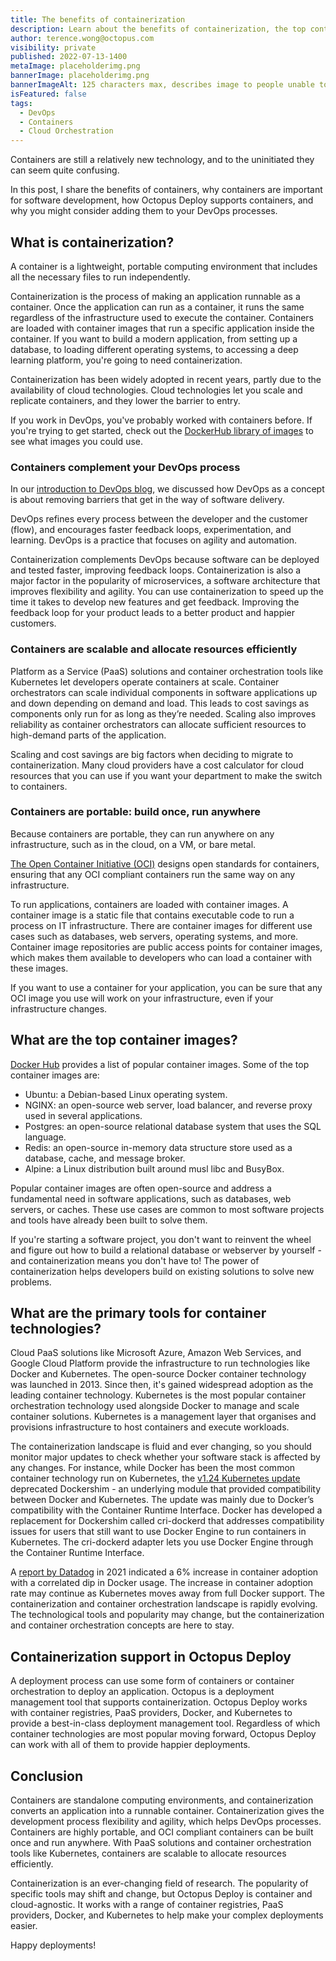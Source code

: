 ```yaml
---
title: The benefits of containerization
description: Learn about the benefits of containerization, the top container images, containerization technologies, and how Octopus works with containerization to make deployments easier.
author: terence.wong@octopus.com
visibility: private
published: 2022-07-13-1400
metaImage: placeholderimg.png
bannerImage: placeholderimg.png
bannerImageAlt: 125 characters max, describes image to people unable to see it.
isFeatured: false
tags:
  - DevOps
  - Containers
  - Cloud Orchestration
---
```


Containers are still a relatively new technology, and to the uninitiated they can seem quite confusing. 

In this post, I share the benefits of containers, why containers are important for software development, how Octopus Deploy supports containers, and why you might consider adding them to your DevOps processes. 

## What is containerization?

A container is a lightweight, portable computing environment that includes all the necessary files to run independently. 

Containerization is the process of making an application runnable as a container. Once the application can run as a container, it runs the same regardless of the infrastructure used to execute the container. Containers are loaded with container images that run a specific application inside the container. If you want to build a modern application, from setting up a database, to loading different operating systems, to accessing a deep learning platform, you're going to need containerization.

Containerization has been widely adopted in recent years, partly due to the availability of cloud technologies. Cloud technologies let you scale and replicate containers, and they lower the barrier to entry. 

If you work in DevOps, you've probably worked with containers before. If you're trying to get started, check out the [DockerHub library of images](https://hub.docker.com/search?q=) to see what images you could use. <!--or [our post on getting started with containers.]() -->

### Containers complement your DevOps process

In our [introduction to DevOps blog](https://octopus.com/blog/introduction-to-devops), we discussed how DevOps as a concept is about removing barriers that get in the way of software delivery. 

DevOps refines every process between the developer and the customer (flow), and encourages faster feedback loops, experimentation, and learning. DevOps is a practice that focuses on agility and automation.

Containerization complements DevOps because software can be deployed and tested faster, improving feedback loops. Containerization is also a major factor in the popularity of microservices, a software architecture that improves flexibility and agility. You can use containerization to speed up the time it takes to develop new features and get feedback. Improving the feedback loop for your product leads to a better product and happier customers.

### Containers are scalable and allocate resources efficiently

Platform as a Service (PaaS) solutions and container orchestration tools like Kubernetes let developers operate containers at scale. Container orchestrators can scale individual components in software applications up and down depending on demand and load. This leads to cost savings as components only run for as long as they’re needed. Scaling also improves reliability as container orchestrators can allocate sufficient resources to high-demand parts of the application.

Scaling and cost savings are big factors when deciding to migrate to containerization. Many cloud providers have a cost calculator for cloud resources that you can use if you want your department to make the switch to containers.

### Containers are portable: build once, run anywhere

Because containers are portable, they can run anywhere on any infrastructure, such as in the cloud, on a VM, or bare metal. 

[The Open Container Initiative (OCI)](https://opencontainers.org/) designs open standards for containers, ensuring that any OCI compliant containers run the same way on any infrastructure. 

To run applications, containers are loaded with container images. A container image is a static file that contains executable code to run a process on IT infrastructure. There are container images for different use cases such as databases, web servers, operating systems, and more. Container image repositories are public access points for container images, which makes them available to developers who can load a container with these images. 

If you want to use a container for your application, you can be sure that any OCI image you use will work on your infrastructure, even if your infrastructure changes.

## What are the top container images?

[Docker Hub](https://hub.docker.com/search?q=&type=image) provides a list of popular container images. Some of the top container images are:

- Ubuntu: a Debian-based Linux operating system.
- NGINX: an open-source web server, load balancer, and reverse proxy used in several applications.
- Postgres: an open-source relational database system that uses the SQL language.
- Redis: an open-source in-memory data structure store used as a database, cache, and message broker.
- Alpine: a Linux distribution built around musl libc and BusyBox.

Popular container images are often open-source and address a fundamental need in software applications, such as databases, web servers, or caches. These use cases are common to most software projects and tools have already been built to solve them. 

If you're starting a software project, you don't want to reinvent the wheel and figure out how to build a  relational database or webserver by yourself - and containerization means you don't have to! The power of containerization helps developers build on existing solutions to solve new problems.

## What are the primary tools for container technologies?

Cloud PaaS solutions like Microsoft Azure, Amazon Web Services, and Google Cloud Platform provide the infrastructure to run technologies like Docker and Kubernetes. The open-source Docker container technology was launched in 2013. Since then, it's gained widespread adoption as the leading container technology. Kubernetes is the most popular container orchestration technology used alongside Docker to manage and scale container solutions. Kubernetes is a management layer that organises and provisions infrastructure to host containers and execute workloads. 

The containerization landscape is fluid and ever changing, so you should monitor major updates to check whether your software stack is affected by any changes. For instance, while Docker has been the most common container technology run on Kubernetes, the [v1.24 Kubernetes update](https://kubernetes.io/blog/2022/03/31/ready-for-dockershim-removal/) deprecated Dockershim - an underlying module that provided compatibility between Docker and Kubernetes. The update was mainly due to Docker’s compatibility with the Container Runtime Interface. Docker has developed a replacement for Dockershim called cri-dockerd that addresses compatibility issues for users that still want to use Docker Engine to run containers in Kubernetes. The cri-dockerd adapter lets you use Docker Engine through the Container Runtime Interface.

A [report by Datadog](https://www.datadoghq.com/container-report/) in 2021 indicated a 6% increase in container adoption with a correlated dip in Docker usage. The increase in container adoption rate may continue as Kubernetes moves away from full Docker support. The containerization and container orchestration landscape is rapidly evolving. The technological tools and popularity may change, but the containerization and container orchestration concepts are here to stay.

## Containerization support in Octopus Deploy

A deployment process can use some form of containers or container orchestration to deploy an application. Octopus is a deployment management tool that supports containerization. Octopus Deploy works with container registries, PaaS providers, Docker, and Kubernetes to provide a best-in-class deployment management tool. Regardless of which container technologies are most popular moving forward, Octopus Deploy can work with all of them to provide happier deployments.

## Conclusion

Containers are standalone computing environments, and containerization converts an application into a runnable container. Containerization gives the development process flexibility and agility, which helps DevOps processes. Containers are highly portable, and OCI compliant containers can be built once and run anywhere. With PaaS solutions and container orchestration tools like Kubernetes, containers are scalable to allocate resources efficiently. 

Containerization is an ever-changing field of research. The popularity of specific tools may shift and change, but Octopus Deploy is container and cloud-agnostic. It works with a range of container registries, PaaS providers, Docker, and Kubernetes to help make your complex deployments easier.

Happy deployments!